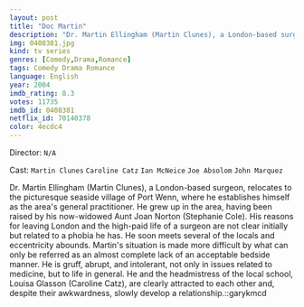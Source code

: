 ```yaml
---
layout: post
title: "Doc Martin"
description: "Dr. Martin Ellingham (Martin Clunes), a London-based surgeon, relocates to the picturesque seaside village of Port Wenn, where he establishes himself as the area's general practitioner. He grew up in the area, having been raised by his now-widowed Aunt Joan Norton (Stephanie Cole). His reasons for leaving London and the high-paid life of a surgeon are not clear initially but related to a phobia he has. He soon meets several of the locals and eccentricity abounds. Martin's situation i.."
img: 0408381.jpg
kind: tv series
genres: [Comedy,Drama,Romance]
tags: Comedy Drama Romance 
language: English
year: 2004
imdb_rating: 8.3
votes: 11735
imdb_id: 0408381
netflix_id: 70140378
color: 4ecdc4
---
```

Director: `N/A`  

Cast: `Martin Clunes` `Caroline Catz` `Ian McNeice` `Joe Absolom` `John Marquez` 

Dr. Martin Ellingham (Martin Clunes), a London-based surgeon, relocates to the picturesque seaside village of Port Wenn, where he establishes himself as the area's general practitioner. He grew up in the area, having been raised by his now-widowed Aunt Joan Norton (Stephanie Cole). His reasons for leaving London and the high-paid life of a surgeon are not clear initially but related to a phobia he has. He soon meets several of the locals and eccentricity abounds. Martin's situation is made more difficult by what can only be referred as an almost complete lack of an acceptable bedside manner. He is gruff, abrupt, and intolerant, not only in issues related to medicine, but to life in general. He and the headmistress of the local school, Louisa Glasson (Caroline Catz), are clearly attracted to each other and, despite their awkwardness, slowly develop a relationship.::garykmcd